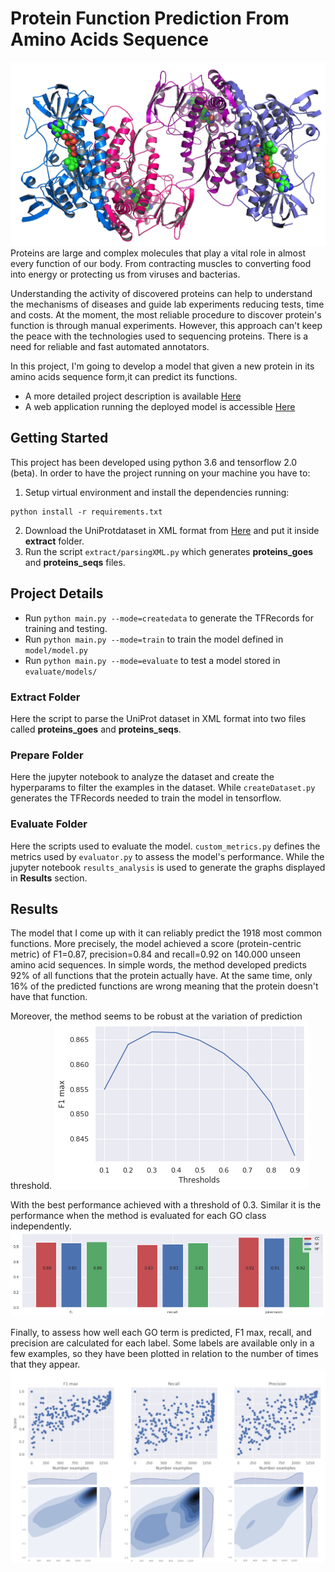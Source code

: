 # Protein Function Prediction From Amino Acids Sequence
![test_image](screenshots/main.jpg)
Proteins are large and complex molecules that play a vital role in almost every function of our body. From contracting muscles to converting food into energy or protecting us from viruses and bacterias. 


Understanding the activity of discovered proteins can help to understand the mechanisms of diseases and guide lab experiments reducing tests, time and costs. At the moment, the most reliable procedure to discover protein's function is through manual experiments. However, this approach can't keep the peace with the technologies used to sequencing proteins. There is a need for reliable and fast automated annotators. 

In this project, I'm going to develop a model that given a new protein in its amino acids sequence form,it can predict its functions. 

- A more detailed project description is available [Here](http://www.stefanorosa.me/topicboard/artificialIntelligence/proteinfunc)
- A web application running the deployed model is accessible [Here](https://no-name-app-bio.herokuapp.com/) 

## Getting Started
This project has been developed using python 3.6 and tensorflow 2.0 (beta).
In order to have the project running on your machine you have to:
1. Setup virtual environment and install the dependencies running:
```
python install -r requirements.txt
```
2. Download the UniProtdataset in XML format from [Here](https://www.uniprot.org/uniprot/?query=*&fil=reviewed%3Ayes) and put it inside **extract** folder.
3. Run the script `extract/parsingXML.py` which generates **proteins_goes** and **proteins_seqs** files.

## Project Details
- Run `python main.py --mode=createdata` to generate the TFRecords for training and testing. 
- Run `python main.py --mode=train` to train the model defined in `model/model.py`
- Run `python main.py --mode=evaluate` to test a model stored in `evaluate/models/`
### Extract Folder
Here the script to parse the UniProt dataset in XML format into two files called **proteins_goes** and **proteins_seqs**.
### Prepare Folder
Here the jupyter notebook to analyze the dataset and create the hyperparams to filter the examples in the dataset. While `createDataset.py` generates the TFRecords needed to train the model in tensorflow.
### Evaluate Folder
Here the scripts used to evaluate the model. `custom_metrics.py` defines the metrics used by `evaluator.py` to assess the model's performance. While the jupyter notebook `results_analysis` is used to generate the graphs displayed in **Results** section.

## Results
The model that I come up with it can reliably predict the 1918 most common functions. More precisely, the model achieved a score (protein-centric metric) of F1=0.87, precision=0.84 and recall=0.92 on 140.000 unseen amino acid sequences. In simple words, the method developed predicts 92% of all functions that the protein actually have. At the same time, only 16% of the predicted functions are wrong meaning that the protein doesn't have that function. 

Moreover, the method seems to be robust at the variation of prediction threshold.
![test_image](screenshots/general_score.png)

With the best performance achieved with a threshold of 0.3. Similar it is the performance when the method is evaluated for each GO class independently.
![test_image](screenshots/go_class_scores.png)

Finally, to assess how well each GO term is predicted, F1 max, recall, and precision are calculated for each label. Some labels are available only in a few examples, so they have been plotted in relation to the number of times that they appear.  
![test_image](screenshots/go_term_scores.png)
